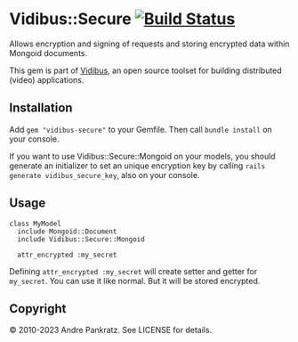 # Vidibus::Secure [![Build Status](https://travis-ci.org/vidibus/vidibus-secure.png)](https://travis-ci.org/vidibus/vidibus-secure)

Allows encryption and signing of requests and storing encrypted data within Mongoid documents.

This gem is part of [Vidibus](http://vidibus.org), an open source toolset for building distributed (video) applications.


## Installation

Add `gem "vidibus-secure"` to your Gemfile. Then call `bundle install` on your console.

If you want to use Vidibus::Secure::Mongoid on your models, you should generate an initializer to set an unique encryption key by calling `rails generate vidibus_secure_key`, also on your console.


## Usage

```
class MyModel
  include Mongoid::Document
  include Vidibus::Secure::Mongoid

  attr_encrypted :my_secret
```

Defining `attr_encrypted :my_secret` will create setter and getter for `my_secret`. You can use it like normal. But it will be stored encrypted.


## Copyright

&copy; 2010-2023 Andre Pankratz. See LICENSE for details.
